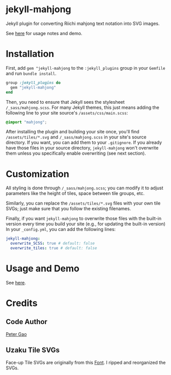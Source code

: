 # jekyll-mahjong
Jekyll plugin for converting Riichi mahjong text notation into SVG images.

See [here](https://peterish.com/riichi-docs/jekyll-mahjong-plugin/) for usage notes and demo.

# Installation

First, add `gem "jekyll-mahjong` to the `:jekyll_plugins` group in your `Gemfile` and run `bundle install`.

```ruby
group :jekyll_plugins do
  gem "jekyll-mahjong"
end
```

Then, you need to ensure that Jekyll sees the stylesheet `/_sass/mahjong.scss`. For many Jekyll themes, this just means adding the following line to your site source's `/assets/css/main.scss`:

```css
@import "mahjong";
```

After installing the plugin and building your site once, you'll find `/assets/tiles/*.svg` and `/_sass/mahjong.scss` in your site's source directory. If you want, you can add them to your `.gitignore`. If you already have those files in your source directory, `jekyll-mahjong` won't overwrite them unless you specifically enable overwriting (see next section).

# Customization

All styling is done through `/_sass/mahjong.scss`; you can modify it to adjust parameters like the height of tiles, space between tile groups, etc.

Similarly, you can replace the `/assets/tiles/*.svg` files with your own tile SVGs; just make sure that you follow the existing filenames.

Finally, if you want `jekyll-mahjong` to overwrite those files with the built-in version every time you build your site (e.g., for updating the built-in version)
In your `_config.yml`, you can add the following lines:

```yml
jekyll-mahjong:
  overwrite_SCSS: true # default: false
  overwrite_tiles: true # default: false
```

# Usage and Demo

See [here](https://peterish.com/riichi-docs/jekyll-mahjong-plugin/).

# Credits

## Code Author
[Peter Gao](peterish.com)

## Uzaku Tile SVGs
Face-up Tile SVGs are originally from this [Font](https://www.reddit.com/r/Mahjong/comments/qk7dca/tiles_svg_mahjong_color_font_based_on_tile/?utm_source=share&utm_medium=web2x&context=3). I ripped and reorganized the SVGs.
